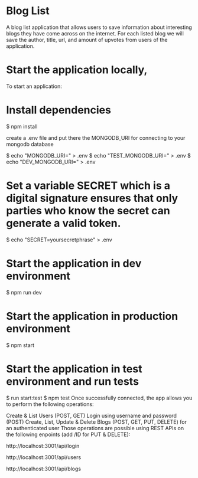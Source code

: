 # Blog List
A blog list application that allows users to save information about interesting blogs they have come across on the internet. For each listed blog we will save the author, title, url, and amount of upvotes from users of the application.

# Start the application locally,

To start an application:

# Install dependencies
$ npm install

create a .env file and put there the MONGODB_URI for connecting to your mongodb database

$ echo "MONGODB_URI=<YOUR-MONGODB-URI>" > .env
$ echo "TEST_MONGODB_URI=<YOUR-TEST-MONGODB-URI>" > .env
$ echo "DEV_MONGODB_URI=<YOUR-DEV-MONGODB-URI>" > .env

# Set a variable SECRET which is a digital signature ensures that only parties who know the secret can generate a valid token.
$ echo "SECRET=yoursecretphrase" > .env

# Start the application in dev environment
$ npm run dev

# Start the application in production environment
$ npm start

# Start the application in test environment and run tests
$ run start:test
$ npm test
Once successfully connected, the app allows you to perform the following operations:

Create & List Users (POST, GET)
Login using username and password (POST)
Create, List, Update & Delete Blogs (POST, GET, PUT, DELETE) for an authenticated user
Those operations are possible using REST APIs on the following enpoints (add /ID for PUT & DELETE):

http://localhost:3001/api/login
  
http://localhost:3001/api/users
  
http://localhost:3001/api/blogs
